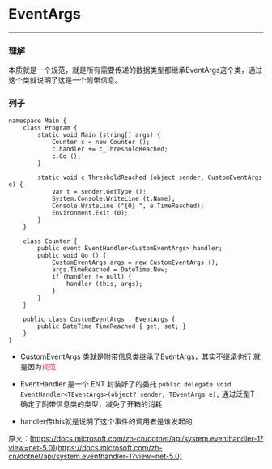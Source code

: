 # EventArgs
--------

### 理解
本质就是一个规范，就是所有需要传递的数据类型都继承EventArgs这个类，通过这个类就说明了这是一个附带信息。

### 列子
```Csharp
namespace Main {
    class Program {
        static void Main (string[] args) {
            Counter c = new Counter ();
            c.handler += c_ThresholdReached;
            c.Go ();
        }

        static void c_ThresholdReached (object sender, CustomEventArgs e) {
            var t = sender.GetType ();
            System.Console.WriteLine (t.Name);
            Console.WriteLine ("{0} ", e.TimeReached);
            Environment.Exit (0);
        }
    }

    class Counter {
        public event EventHandler<CustomEventArgs> handler;
        public void Go () {
            CustomEventArgs args = new CustomEventArgs ();
            args.TimeReached = DateTime.Now;
            if (handler != null) {
                handler (this, args);
            }
        }
    }

    public class CustomEventArgs : EventArgs {
        public DateTime TimeReached { get; set; }
    }
}
```
+ CustomEventArgs 类就是附带信息类继承了EventArgs，其实不继承也行 就是因为<font color=#f4433c>规范</font> 

+ EventHandler<T> 是一个.ENT 封装好了的委托 `public delegate void EventHandler<TEventArgs>(object? sender, TEventArgs e);` 通过泛型T 确定了附带信息类的类型，减免了开箱的消耗

+ handler传this就是说明了这个事件的调用者是谁发起的

原文：[https://docs.microsoft.com/zh-cn/dotnet/api/system.eventhandler-1?view=net-5.0](https://docs.microsoft.com/zh-cn/dotnet/api/system.eventhandler-1?view=net-5.0) 
